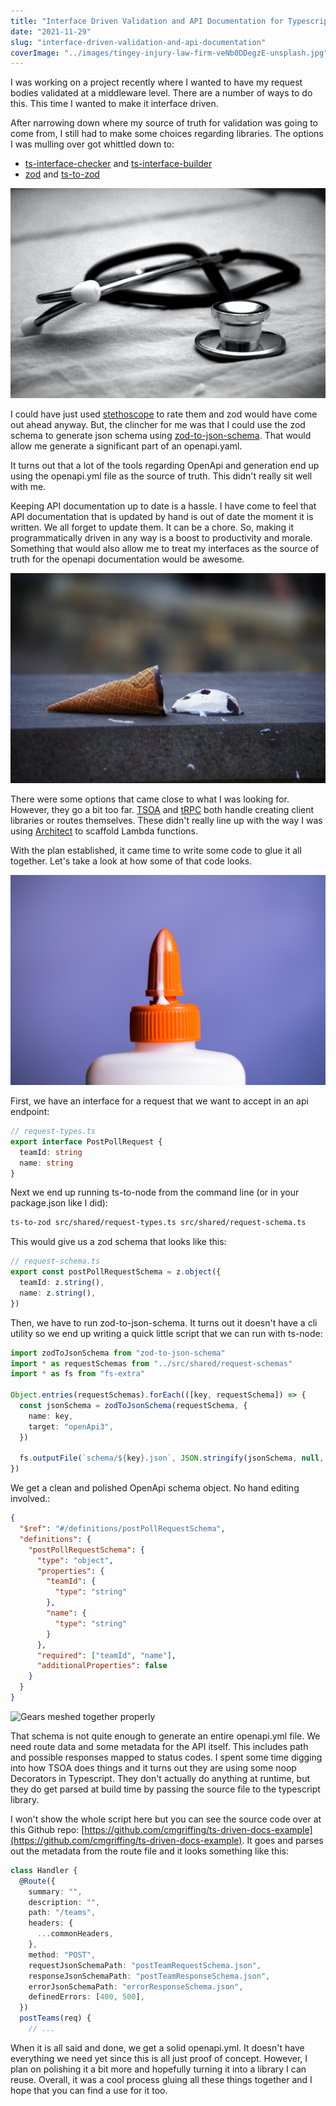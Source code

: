```yaml
---
title: "Interface Driven Validation and API Documentation for Typescript"
date: "2021-11-29"
slug: "interface-driven-validation-and-api-documentation"
coverImage: "../images/tingey-injury-law-firm-veNb0DDegzE-unsplash.jpg"
---
```


I was working on a project recently where I wanted to have my request bodies validated at a middleware level. There are a number of ways to do this. This time I wanted to make it interface driven.

After narrowing down where my source of truth for validation was going to come from, I still had to make some choices regarding libraries. The options I was mulling over got whittled down to:

- [ts-interface-checker](https://github.com/gristlabs/ts-interface-checker) and [ts-interface-builder](https://github.com/gristlabs/ts-interface-builder)
- [zod](https://github.com/colinhacks/zod) and [ts-to-zod](https://github.com/fabien0102/ts-to-zod)

![A Stethoscope](../images/photo-1505751172876-fa1923c5c528.jpeg)

I could have just used [stethoscope](https://cmgriffing.github.io/stethoscope) to rate them and zod would have come out ahead anyway. But, the clincher for me was that I could use the zod schema to generate json schema using [zod-to-json-schema](https://github.com/StefanTerdell/zod-to-json-schema). That would allow me generate a significant part of an openapi.yaml.

It turns out that a lot of the tools regarding OpenApi and generation end up using the openapi.yml file as the source of truth. This didn't really sit well with me.

Keeping API documentation up to date is a hassle. I have come to feel that API documentation that is updated by hand is out of date the moment it is written. We all forget to update them. It can be a chore. So, making it programmatically driven in any way is a boost to productivity and morale. Something that would also allow me to treat my interfaces as the source of truth for the openapi documentation would be awesome.

![Spilled Ice Cream](../images/sarah-kilian-52jRtc2S_VE-unsplash.jpg)

There were some options that came close to what I was looking for. However, they go a bit too far. [TSOA](https://tsoa-community.github.io/docs/) and [tRPC](https://trpc.io/) both handle creating client libraries or routes themselves. These didn't really line up with the way I was using [Architect](https://arc.codes/docs/en/get-started/why-architect) to scaffold Lambda functions.

With the plan established, it came time to write some code to glue it all together. Let's take a look at how some of that code looks.

![Elmer's glue](../images/scott-sanker-IDaeLeKiie0-unsplash.jpg)

First, we have an interface for a request that we want to accept in an api endpoint:

```typescript
// request-types.ts
export interface PostPollRequest {
  teamId: string
  name: string
}
```

Next we end up running ts-to-node from the command line (or in your package.json like I did):

```bash
ts-to-zod src/shared/request-types.ts src/shared/request-schema.ts
```

This would give us a zod schema that looks like this:

```typescript
// request-schema.ts
export const postPollRequestSchema = z.object({
  teamId: z.string(),
  name: z.string(),
})
```

Then, we have to run zod-to-json-schema. It turns out it doesn't have a cli utility so we end up writing a quick little script that we can run with ts-node:

```typescript
import zodToJsonSchema from "zod-to-json-schema"
import * as requestSchemas from "../src/shared/request-schemas"
import * as fs from "fs-extra"

Object.entries(requestSchemas).forEach(([key, requestSchema]) => {
  const jsonSchema = zodToJsonSchema(requestSchema, {
    name: key,
    target: "openApi3",
  })

  fs.outputFile(`schema/${key}.json`, JSON.stringify(jsonSchema, null, 2))
})
```

We get a clean and polished OpenApi schema object. No hand editing involved.:

```json
{
  "$ref": "#/definitions/postPollRequestSchema",
  "definitions": {
    "postPollRequestSchema": {
      "type": "object",
      "properties": {
        "teamId": {
          "type": "string"
        },
        "name": {
          "type": "string"
        }
      },
      "required": ["teamId", "name"],
      "additionalProperties": false
    }
  }
}
```

![Gears meshed together properly](../images/josh-redd-u_RiRTA_TtY-unsplash.jpg)

That schema is not quite enough to generate an entire openapi.yml file. We need route data and some metadata for the API itself. This includes path and possible responses mapped to status codes. I spent some time digging into how TSOA does things and it turns out they are using some noop Decorators in Typescript. They don't actually do anything at runtime, but they do get parsed at build time by passing the source file to the typescript library.

I won't show the whole script here but you can see the source code over at this Github repo: [https://github.com/cmgriffing/ts-driven-docs-example](https://github.com/cmgriffing/ts-driven-docs-example). It goes and parses out the metadata from the route file and it looks something like this:

```typescript
class Handler {
  @Route({
    summary: "",
    description: "",
    path: "/teams",
    headers: {
      ...commonHeaders,
    },
    method: "POST",
    requestJsonSchemaPath: "postTeamRequestSchema.json",
    responseJsonSchemaPath: "postTeamResponseSchema.json",
    errorJsonSchemaPath: "errorResponseSchema.json",
    definedErrors: [400, 500],
  })
  postTeams(req) {
    // ...
```

When it is all said and done, we get a solid openapi.yml. It doesn't have everything we need yet since this is all just proof of concept. However, I plan on polishing it a bit more and hopefully turning it into a library I can reuse. Overall, it was a cool process gluing all these things together and I hope that you can find a use for it too.
